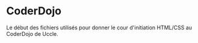 # CoderDojo

Le début des fichiers utilisés pour donner le cour d'initiation HTML/CSS au CoderDojo de Uccle.
